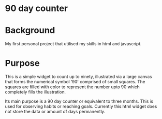 # 90 day counter

# Background
My first personal project that utilised my skills in html and javascript. 

# Purpose
This is a simple widget to count up to ninety, illustrated via a large canvas that forms the numerical symbol '90' comprised of small squares. The squares are filled with color to represent the number upto 90 which completely fills the illustration.

Its main purpose is a 90 day counter or equivalent to three months. This is used for observing habits or reaching goals. Currently this html widget does not store the data or amount of days permanently.